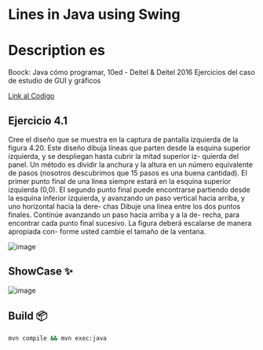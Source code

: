 # Lines in Java using Swing
# Description es
Boock: Java cómo programar, 10ed - Deitel & Deitel 2016
Ejercicios del caso de estudio de GUI y gráficos 

[Link al Codigo](https://github.com/Johan-Palacios/javasquereline)
## Ejercicio 4.1
Cree el diseño que se muestra en la captura de pantalla izquierda de la figura 4.20. Este diseño dibuja
líneas que parten desde la esquina superior izquierda, y se despliegan hasta cubrir la mitad superior iz-
quierda del panel. Un método es dividir la anchura y la altura en un número equivalente de pasos
(nosotros descubrimos que 15 pasos es una buena cantidad). EI primer punto final de una línea siempre
estará en la esquina superior izquierda (0,0). EI segundo punto final puede encontrarse partiendo desde
la esquina inferior izquierda, y avanzando un paso vertical hacia arriba, y uno horizontal hacia la dere-
chas Dibuje una línea entre los dos puntos finales. Continúe avanzando un paso hacia arriba y a la de-
recha, para encontrar cada punto final sucesivo. La figura deberá escalarse de manera apropiada con-
forme usted cambie el tamaño de la ventana.

![image](https://github.com/Johan-Palacios/javasquereline/assets/77251405/e2f35e04-c9d5-40aa-b471-0bcea1b52f53)

## ShowCase ✨
![image](https://github.com/Johan-Palacios/javasquereline/assets/77251405/9f0ab94b-f093-4889-88a8-5b4100498834)

## Build 📦

```bash
mvn compile && mvn exec:java

```
